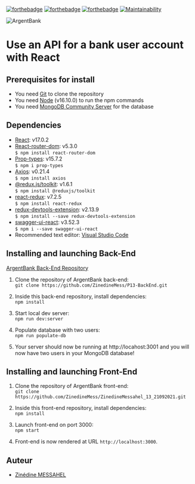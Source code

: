 [![forthebadge](https://forthebadge.com/images/badges/uses-html.svg)](https://forthebadge.com) [![forthebadge](https://forthebadge.com/images/badges/uses-css.svg)](https://forthebadge.com) [![forthebadge](https://forthebadge.com/images/badges/made-with-javascript.svg)](https://forthebadge.com)
[![Maintainability](https://api.codeclimate.com/v1/badges/dd28a1f374f7f03b3a4c/maintainability)](https://codeclimate.com/github/ZinedineMess/ZinedineMessahel_13_21092021/maintainability)

![ArgentBank](https://res.cloudinary.com/dlpyn3wxf/image/upload/v1632828188/2_akeoov.png)
# Use an API for a bank user account with React

## Prerequisites for install
- You need [Git](https://git-scm.com) to clone the repository
- You need [Node](https://nodejs.org/en/) (v16.10.0) to run the npm commands
- You need [MongoDB Community Server](https://www.mongodb.com/try/download/community) for the database

## Dependencies
- [React](https://reactjs.org): v17.0.2   
- [React-router-dom](https://reactrouter.com/web/guides/quick-start): v5.3.0   
`$ npm install react-router-dom`   
- [Prop-types](https://www.npmjs.com/package/prop-types): v15.7.2  
`$ npm i prop-types`   
- [Axios](https://github.com/axios/axios): v0.21.4    
`$ npm install axios`   
- [@redux.js/toolkit](https://redux-toolkit.js.org/introduction/getting-started): v1.6.1   
`$ npm install @reduxjs/toolkit`    
- [react-redux](https://react-redux.js.org/introduction/getting-started): v7.2.5   
`$ npm install react-redux`   
- [redux-devtools-extension](https://github.com/zalmoxisus/redux-devtools-extension): v2.13.9   
`$ npm install --save redux-devtools-extension`   
- [swagger-ui-react](https://www.npmjs.com/package/swagger-ui-react): v3.52.3    
`$ npm i --save swagger-ui-react`   
- Recommended text editor: [Visual Studio Code](https://code.visualstudio.com)    

## Installing and launching Back-End
[ArgentBank Back-End Repository](https://github.com/zalmoxisus/redux-devtools-extension)

1. Clone the repository of ArgentBank back-end:   
`git clone https://github.com/ZinedineMess/P13-BackEnd.git`  

2. Inside this back-end repository, install dependencies:  
`npm install`    

3. Start local dev server:   
`npm run dev:server`  

4. Populate database with two users:   
`npm run populate-db`  

5. Your server should now be running at http://locahost:3001 and you will now have two users in your MongoDB database!   

## Installing and launching Front-End    
1. Clone the repository of ArgentBank front-end:   
`git clone https://github.com/ZinedineMess/ZinedineMessahel_13_21092021.git`    

2. Inside this front-end repository, install dependencies:   
`npm install`   

3. Launch front-end on port 3000:    
`npm start`    

4. Front-end is now rendered at URL `http://localhost:3000`.    

## Auteur   
* [Zinédine MESSAHEL](https://github.com/ZinedineMess)   
